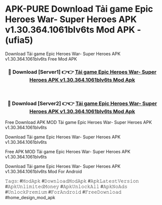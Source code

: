 # APK-PURE Download Tải game Epic Heroes War- Super Heroes APK v1.30.364.1061blv6ts Mod APK - (ufia5)
Download Tải game Epic Heroes War- Super Heroes APK v1.30.364.1061blv6ts Free Mod APK

<div align="center">
<h3>🔴 Download [Server1] 👉👉 <a href="https://apk-comot.site?title=Tải_game_Epic_Heroes_War-_Super_Heroes_APK_v1.30.364.1061blv6ts">Tải game Epic Heroes War- Super Heroes APK v1.30.364.1061blv6ts Mod Apk</a></h3><br>

<h3>🔴 Download [Server2] 👉👉 <a href="https://apk-comot.site?title=Tải_game_Epic_Heroes_War-_Super_Heroes_APK_v1.30.364.1061blv6ts">Tải game Epic Heroes War- Super Heroes APK v1.30.364.1061blv6ts Mod Apk</a></h3>
</div>


Free Download APK MOD Tải game Epic Heroes War- Super Heroes APK v1.30.364.1061blv6ts

Download Tải game Epic Heroes War- Super Heroes APK v1.30.364.1061blv6ts 

Free APK MOD Tải game Epic Heroes War- Super Heroes APK v1.30.364.1061blv6ts 

Download Tải game Epic Heroes War- Super Heroes APK v1.30.364.1061blv6ts Mod For Android

𝚃𝚊𝚐𝚜: #𝙼𝚘𝚍𝙰𝚙𝚔 #𝙳𝚘𝚠𝚗𝚕𝚘𝚊𝚍𝙼𝚘𝚍𝙰𝚙𝚔 #𝙰𝚙𝚔𝙻𝚊𝚝𝚎𝚜𝚝𝚅𝚎𝚛𝚜𝚒𝚘𝚗 #𝙰𝚙𝚔𝚄𝚗𝚕𝚒𝚖𝚒𝚝𝚎𝚍𝙼𝚘𝚗𝚎𝚢 #𝙰𝚙𝚔𝚄𝚗𝚕𝚘𝚌𝚔𝙰𝚕𝚕 #𝙰𝚙𝚔𝙽𝚘𝙰𝚍𝚜 #𝚄𝚗𝚕𝚘𝚌𝚔𝙿𝚛𝚎𝚖𝚒𝚞𝚖 #𝙵𝚘𝚛𝙰𝚗𝚍𝚛𝚘𝚒𝚍 #𝙵𝚛𝚎𝚎𝙳𝚘𝚠𝚗𝚕𝚘𝚊𝚍 #home_design_mod_apk